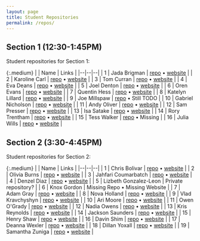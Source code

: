 ```yaml
---
layout: page
title: Student Repositories
permalink: /repos/
---
```


## Section 1 (12:30-1:45PM)
Student repositories for Section 1:

{:.medium}
| | Name | Links |
|--|--|--|
| 1 | Jada Brigman | [repo](https://github.com/jbrigma2/csci185-coursework/) &bull; [website](https://jbrigma2.github.io/csci185-coursework/) |
| 2 | Karoline Carl | [repo](https://github.com/karolinecarl/csci185/) &bull; [website](https://karolinecarl.github.io/csci185/) |
| 3 | Tom Curran | [repo](https://github.com/tcurran-csci-185/csci185-coursework) &bull; [website](https://tcurran-csci-185.github.io/csci185-coursework/) |
| 4 | Eva Deans | [repo](https://github.com/ecdeans/csci185-coursework) &bull; [website](https://ecdeans.github.io/csci185-coursework/) |
| 5 | Joel Denton | [repo](https://github.com/JaceLearnsPython/csci185) &bull; [website](https://jacelearnspython.github.io/csci185/) |
| 6 | Oren Evans | [repo](https://github.com/oren99/csci185-coursework) &bull; [website](https://oren99.github.io/csci185-coursework/) |
| 7 | Quentin Hess | [repo](https://github.com/qhess/csci185-coursework) &bull; [website](https://qhess.github.io/csci185-coursework/) |
| 8 | Katelyn Lillard | [repo](https://github.com/klillard/csci185-coursework) &bull; [website](https://klillard.github.io/csci185-coursework/) |
| 9 | Joe Millspaw | [repo](https://github.com/J-millspaw/csci185-coursework) &bull; Still TODO |
| 10 | Gabriel Nicholson | [repo](https://github.com/GabrielNicholson/csci185-coursework) &bull; [website](https://gabrielnicholson.github.io/csci185-coursework/) |
| 11 | Andy Oliver | [repo](https://github.com/andyoliver18/csci185-coursework) &bull; [website](https://andyoliver18.github.io/csci185-coursework/) |
| 12 | Sam Presser | [repo](https://github.com/smamster/csci185/) &bull; [website](https://smamster.github.io/csci185/) |
| 13 | Isa Satake | [repo](https://github.com/isatake7/csci185-coursework) &bull; [website](https://isatake7.github.io/csci185-coursework) |
| 14 | Rory Trentham | [repo](https://github.com/rorytren/csci185) &bull; [website](https://rorytren.github.io/csci185/) |
| 15 | Tess Walker | [repo](https://github.com/gitess2) &bull; Missing |
| 16 | Julia Wills | [repo](https://github.com/julia190/csci185-coursework) &bull; [website](https://julia190.github.io/csci185-coursework) |

## Section 2 (3:30-4:45PM)
Student repositories for Section 2:

{:.medium}
| | Name | Links |
|--|--|--|
| 1 | Chris Bolivar | [repo](https://github.com/ChrisB220/csci185-coursework) &bull; [website](https://chrisb220.github.io/csci185-coursework/) |
| 2 | Olivia Burns | [repo](https://github.com/oburns2/csci185-coursework) &bull; [website](https://oburns2.github.io/csci185-coursework/) |
| 3 | Jahfari Coumarbatch | [repo](https://github.com/Jitori1/csci185-coursework) &bull; [website](https://jitori1.github.io/csci185-coursework/) |
| 4 | Denzel Diaz | [repo](https://github.com/Denzelito/csci185) &bull; [website](https://denzelito.github.io/csci185/) |
| 5 | Lizbeth Gonzalez-Leon | Private repository? |
| 6 | Knox Gordon | Missing Repo &bull; Missing Website |
| 7 | Adam Gray | [repo](https://github.com/4dam3/csci185-coursework) &bull; [website](https://4dam3.github.io/csci185-coursework/) |
| 8 | Nova Holland | [repo](https://github.com/LunaireNova/csci185) &bull; [website](https://lunairenova.github.io/csci185/) |
| 9 | Vlad Kravchyshyn | [repo](https://github.com/vlkrvc/csci185) &bull; [website](https://vlkrvc.github.io/csci185/) |
| 10 | Ari Moore | [repo](https://github.com/AriMoore/csci185-coursework) &bull; [website](https://arimoore.github.io/csci185-coursework/) |
| 11 | Owen O'Grady | [repo](https://github.com/oogrady/csci185-coursework) &bull; [website](https://oogrady.github.io/csci185-coursework/) |
| 12 | Nadia Owens | [repo](https://github.com/nowens15/CSCI185-coursework) &bull; [website](https://nowens15.github.io/CSCI185-coursework/) |
| 13 | Kris Reynolds | [repo](https://github.com/kreynolds7unca/csci185-coursework) &bull; [website](https://kreynolds7unca.github.io/csci185-coursework/) |
| 14 | Jackson Saunders | [repo](https://github.com/jacksontsaunders/csci-185-coursework) &bull; [website](https://jacksontsaunders.github.io/csci-185-coursework/) |
| 15 | Henry Shaw | [repo](https://github.com/wshaw1/csci185-coursework/) &bull; [website](https://wshaw1.github.io/csci185-coursework/) |
| 16 | Davin Shim | [repo](https://github.com/DavinShimStudent/CSCI-185) &bull; [website](https://davinshimstudent.github.io/CSCI-185) |
| 17 | Deanna Wexler | [repo](https://github.com/dwexler6363/csci185-coursework) &bull; [website](https://dwexler6363.github.io/csci185-coursework/) |
| 18 | Dillan Yoxall | [repo](https://github.com/goosseee/csci185-coursework/) &bull; [website](https://goosseee.github.io/csci185-coursework/) |
| 19 | Samantha Zuniga | [repo](https://github.com/samz21/csci185-coursework) &bull; [website](https://samz21.github.io/csci185-coursework/) |